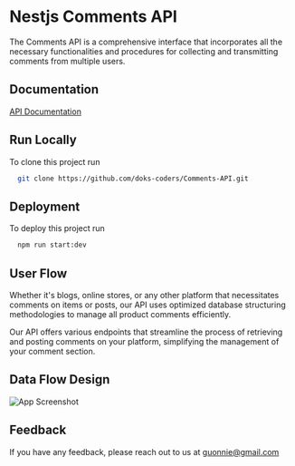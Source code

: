 # Nestjs Comments API

The Comments API is a comprehensive interface that incorporates all the necessary functionalities and procedures for collecting and transmitting comments from multiple users.
## Documentation

[API Documentation](https://doks-coders.github.io/Comments-API)


## Run Locally

To clone this project run

```bash
  git clone https://github.com/doks-coders/Comments-API.git
```


## Deployment

To deploy this project run

```bash
  npm run start:dev
```


## User Flow

Whether it's blogs, online stores, or any other platform that necessitates comments on items or posts, our API uses optimized database structuring methodologies to manage all product comments efficiently.

Our API offers various endpoints that streamline the process of retrieving and posting comments on your platform, simplifying the management of your comment section.

## Data Flow Design

![App Screenshot](https://firebasestorage.googleapis.com/v0/b/procurement-app-10bdf.appspot.com/o/Screenshot_20230425-194559~2.png?alt=media&token=8690a09b-5707-41b2-ab7e-d023339c8c02)


## Feedback

If you have any feedback, please reach out to us at guonnie@gmail.com

